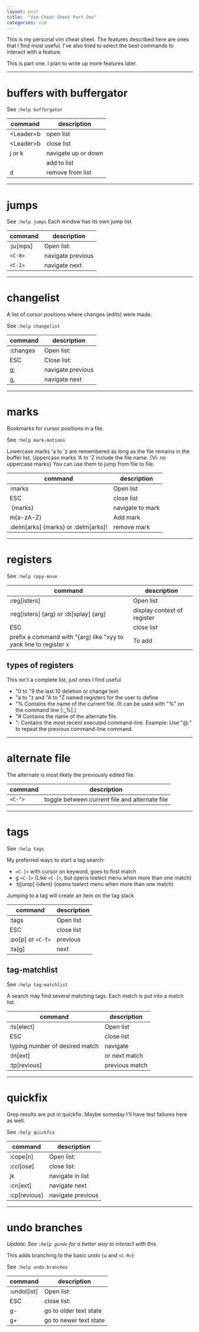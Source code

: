 ```yaml
---
layout: post
title:  "Vim Cheat Sheet Part One"
categories: vim
---
```


This is my personal vim cheat sheet. The features described here are ones
that I find most useful. I've also tried to select the best commands to
interact with a feature.

This is part one. I plan to write up more features later.

--------------------------
# buffers with buffergator

See `:help buffergator`

| command     | description         |
| -------     | -----------         |
| \<Leader\>b | open list           |
| \<Leader\>b | close list          |
| j or k      | navigate up or down |
|             | add to list         |
| d           | remove from list    |

-------
# jumps

See `:help jumps`
Each window has its own jump list.

| command  | description       |
| -------  | -----------       |
| :ju[mps] | Open list:        |
| `<C-0>`   | navigate previous |
| `<C-I>`   | navigate next     |

------------
# changelist

A list of cursor positions where changes (edits) were made.

See `:help changelist`

| command  | description       |
| -------  | -----------       |
| :changes | Open list:        |
| ESC      | Close list:       |
| g;       | navigate previous |
| g,       | navigate next     |

-------
# marks

Bookmarks for cursor positions in a file.

See `:help mark-motions`

Lowercase marks 'a to 'z are remembered as long as the file remains in
the buffer list. Uppercase marks 'A to 'Z include the file name.  {Vi:
no uppercase marks} You can use them to jump from file to file.

| command                             | description      |
| -------                             | -----------      |
| :marks                              | Open list        |
| ESC                                 | close list       |
| \`{marks}                           | navigate to mark |
| m{a-zA-Z}                           | Add mark         |
| :delm[arks] {marks} or :delm[arks]! | remove mark      |

-----------
# registers

See `:help copy-move`

| command                                                           | description                 |
| -------                                                           | -----------                 |
| :reg[isters]                                                      | Open list                   |
| :reg[isters] {arg} or :di[splay] {arg}                            | display context of register |
| ESC                                                               | close list                  |
| prefix a command with "{arg} like "xyy to yank line to register x | To add                      |

## types of registers

This isn't a complete list, just ones I find useful

- "0 to "9 the last 10 deletion or change text
- "a to "z and "A to "Z named registers for the user to define
- "%	Contains the name of the current file. (It can be used with "%" on the command line |:\_%|.)
-	"#	Contains the name of the alternate file.
-	":	Contains the most recent executed command-line.  Example: Use "@:" to repeat the previous command-line command.

----------------
# alternate file

The alternate is most likely the previously edited file.

| command | description                                    |
| ------- | -----------                                    |
| `<C-^>`  | toggle between current file and alternate file |

------
# tags

See `:help tags`

My preferred ways to start a tag search:

- `<C-]>` with cursor on keyword, goes to first match
- g `<C-]>` (Like `<C-]>`, but opens tselect menu when more than one match)
- :tj[ump] {ident} (opens tselect menu when more than one match)

Jumping to a tag will create an item on the tag stack

| command           | description |
| -------           | ----------- |
| :tags             | Open list   |
| ESC               | close list  |
| :po[p] or `<C-T>` | previous    |
| :ta[g]            | next        |

## tag-matchlist

See `:help tag-matchlist`

A search may find several matching tags. Each match is put into a match
list.

| command                        | description    |
| -------                        | -----------    |
| :ts[elect]                     | Open list      |
| ESC                            | close list     |
| typing number of desired match | navigate       |
| :tn[ext]                       | or next match  |
| :tp[revious]                   | previous match |

----------
# quickfix

Grep results are put in quickfix. Maybe someday I'll have test failures
here as well.

See `:help quickfix`

| command      | description       |
| -------      | -----------       |
| :cope[n]     | Open list:        |
| :ccl[ose]    | close list:       |
| jk           | navigate in list  |
| :cn[ext]     | navigate next     |
| :cp[revious] | navigate previous |

---------------
# undo branches

*Update: See `:help gundo` for a better way to interact with this.*

This adds branching to the basic undo (u and `<C-R>`)

See `:help undo-branches`

| command     | description            |
| -------     | -----------            |
| :undol[ist] | Open list:             |
| ESC         | close list:            |
| g-          | go to older text state |
| g+          | go to newer text state |
